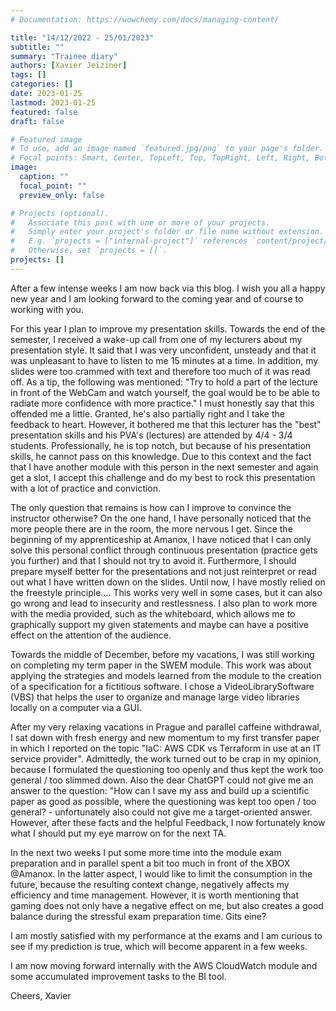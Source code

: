 ```yaml
---
# Documentation: https://wowchemy.com/docs/managing-content/

title: "14/12/2022 - 25/01/2023"
subtitle: ""
summary: "Trainee diary"
authors: [Xavier Jeiziner]
tags: []
categories: []
date: 2023-01-25
lastmod: 2023-01-25
featured: false
draft: false

# Featured image
# To use, add an image named `featured.jpg/png` to your page's folder.
# Focal points: Smart, Center, TopLeft, Top, TopRight, Left, Right, BottomLeft, Bottom, BottomRight.
image:
  caption: ""
  focal_point: ""
  preview_only: false

# Projects (optional).
#   Associate this post with one or more of your projects.
#   Simply enter your project's folder or file name without extension.
#   E.g. `projects = ["internal-project"]` references `content/project/deep-learning/index.md`.
#   Otherwise, set `projects = []`.
projects: []
---
```


After a few intense weeks I am now back via this blog. I wish you all a happy new year and I am looking forward to the coming year and of course to working with you.

For this year I plan to improve my presentation skills. Towards the end of the semester, I received a wake-up call from one of my lecturers about my presentation style. It said that I was very unconfident, unsteady and that it was unpleasant to have to listen to me 15 minutes at a time. In addition, my slides were too crammed with text and therefore too much of it was read off. As a tip, the following was mentioned: "Try to hold a part of the lecture in front of the WebCam and watch yourself, the goal would be to be able to radiate more confidence with more practice."
I must honestly say that this offended me a little. Granted, he's also partially right and I take the feedback to heart. However, it bothered me that this lecturer has the "best" presentation skills and his PVA's (lectures) are attended by 4/4 - 3/4 students. Professionally, he is top notch, but because of his presentation skills, he cannot pass on this knowledge. Due to this context and the fact that I have another module with this person in the next semester and again get a slot, I accept this challenge and do my best to rock this presentation with a lot of practice and conviction.

The only question that remains is how can I improve to convince the instructor otherwise?
On the one hand, I have personally noticed that the more people there are in the room, the more nervous I get. Since the beginning of my apprenticeship at Amanox, I have noticed that I can only solve this personal conflict through continuous presentation (practice gets you further) and that I should not try to avoid it. Furthermore, I should prepare myself better for the presentations and not just reinterpret or read out what I have written down on the slides. Until now, I have mostly relied on the freestyle principle.... This works very well in some cases, but it can also go wrong and lead to insecurity and restlessness. I also plan to work more with the media provided, such as the whiteboard, which allows me to graphically support my given statements and maybe can have a positive effect on the attention of the audience.

Towards the middle of December, before my vacations, I was still working on completing my term paper in the SWEM module. This work was about applying the strategies and models learned from the module to the creation of a specification for a fictitious software. I chose a VideoLibrarySoftware (VBS) that helps the user to organize and manage large video libraries locally on a computer via a GUI.

After my very relaxing vacations in Prague and parallel caffeine withdrawal, I sat down with fresh energy and new momentum to my first transfer paper in which I reported on the topic "IaC: AWS CDK vs Terraform in use at an IT service provider". Admittedly, the work turned out to be crap in my opinion, because I formulated the questioning too openly and thus kept the work too general / too slimmed down. Also the dear ChatGPT could not give me an answer to the question: "How can I save my ass and build up a scientific paper as good as possible, where the questioning was kept too open / too general? - unfortunately also could not give me a target-oriented answer. However, after these facts and the helpful Feedback, I now fortunately know what I should put my eye marrow on for the next TA.

In the next two weeks I put some more time into the module exam preparation and in parallel spent a bit too much in front of the XBOX @Amanox. In the latter aspect, I would like to limit the consumption in the future, because the resulting context change, negatively affects my efficiency and time management. However, it is worth mentioning that gaming does not only have a negative effect on me, but also creates a good balance during the stressful exam preparation time. Gits eine?

I am mostly satisfied with my performance at the exams and I am curious to see if my prediction is true, which will become apparent in a few weeks.

I am now moving forward internally with the AWS CloudWatch module and some accumulated improvement tasks to the BI tool.

Cheers,
Xavier

</p><br>
<p></p>
